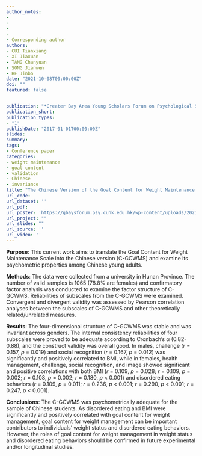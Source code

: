 ```yaml
---
author_notes:
-
-
-
-
- Corresponding author
authors:
- CUI Tianxiang
- XI Jiaxuan 
- TANG Chanyuan 
- SONG Jianwen 
- HE Jinbo
date: "2021-10-08T00:00:00Z"
doi: ""
featured: false


publication: "*Greater Bay Area Young Scholars Forum on Psychological Science*"
publication_short:
publication_types:
- "1"
publishDate: "2017-01-01T00:00:00Z"
slides: 
summary:
tags:
- Conference paper
categories:
- weight maintenance
- goal content
- validation
- Chinese
- invariance
title: "The Chinese Version of the Goal Content for Weight Maintenance Scale (GCWMS) among Young Adults: Psychometric Properties and Its Associations with Weight Status and Disordered Eating"
url_code:
url_dataset: ''
url_pdf: 
url_poster: 'https://gbaysforum.psy.cuhk.edu.hk/wp-content/uploads/2021/10/CUHKSZ_Tianxiang-Cui.pdf'
url_project: ""
url_slides: ""
url_source: ''
url_video: ''
---
```

**Purpose**: This current work aims to translate the Goal Content for Weight Maintenance Scale into the Chinese version (C-GCWMS) and examine its psychometric properties among Chinese young adults.


**Methods**: The data were collected from a university in Hunan Province. The number of valid samples is 1065 (78.8% are females) and confirmatory factor analysis was conducted to examine the factor structure of C-GCWMS. Reliabilities of subscales from the C-GCWMS were examined. Convergent and divergent validity was assessed by Pearson correlation analyses between the subscales of C-GCWMS and other theoretically related/unrelated measures.


**Results**: The four-dimensional structure of C-GCWMS was stable and was invariant across genders. The internal consistency reliabilities of four subscales were proved to be adequate according to Cronbach’s *α* (0.82-0.88), and the construct validity was overall good. In males, challenge (*r* = 0.157, *p* = 0.019) and social recognition (*r* = 0.167, *p* = 0.012) was significantly and positively correlated to BMI, while in females, health management, challenge, social recognition, and image showed significant and positive correlations with both BMI (*r* = 0.109, *p* = 0.028; *r* = 0.109, *p* = 0.002; *r* = 0.108, *p* = 0.002; *r* = 0.180, *p* < 0.001) and disordered eating behaviors (*r* = 0.109, *p* = 0.011; *r* = 0.236, *p* < 0.001; *r* = 0.290, *p* < 0.001; *r* = 0.247, *p* < 0.001).


**Conclusions**: The C-GCWMS was psychometrically adequate for the sample of Chinese students. As disordered eating and BMI were significantly and positively correlated with goal content for weight management, goal content for weight management can be important contributors to individuals’ weight status and disordered eating behaviors. However, the roles of goal content for weight management in weight status and disordered eating behaviors should be confirmed in future experimental and/or longitudinal studies.
